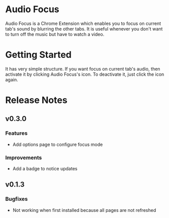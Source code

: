 # Audio Focus

Audio Focus is a Chrome Extension which enables you to focus on current tab's sound by blurring the other tabs. It is useful whenever you don't want to turn off the music but have to watch a video.

# Getting Started

It has very simple structure. If you want focus on current tab's audio, then activate it by clicking Audio Focus's icon. To deactivate it, just click the icon again.

# Release Notes

## v0.3.0

### Features

- Add options page to configure focus mode

### Improvements

- Add a badge to notice updates

## v0.1.3

### Bugfixes

- Not working when first installed because all pages are not refreshed
